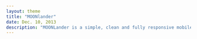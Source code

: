```yaml
---
layout: theme
title: "MOONlander"
date: Dec. 10, 2013
description: "MOONLander is a simple, clean and fully responsive mobile friendly landing page. It contains a customizable Countdown Clock and Twitter Feed plugins."
---
```

